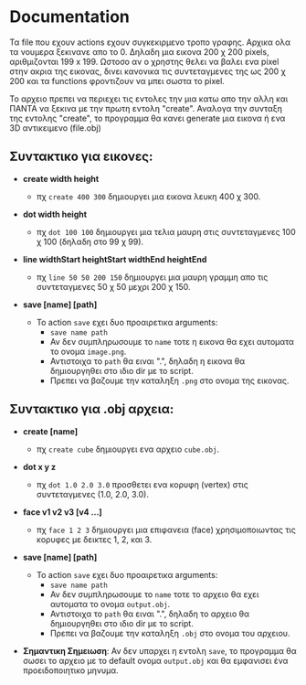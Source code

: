 # Documentation

Τα file που εχουν actions εχουν συγκεκιρμενο τροπο γραφης. Αρχικα ολα τα νουμερα ξεκινανε απο το 0. Δηλαδη μια εικονα 200 χ 200 pixels, αριθμιζονται 199 x 199. Ωστοσο αν ο χρηστης θελει να βαλει ενα pixel στην ακρια της εικονας, δινει κανονικα τις συντεταγμενες της ως 200 χ 200 και τα functions φροντιζουν να μπει σωστα το pixel.

Το αρχειο πρεπει να περιεχει τις εντολες την μια κατω απο την αλλη και ΠΑΝΤΑ να ξεκινα με την πρωτη εντολη "create". Αναλογα την συνταξη της εντολης "create", το προγραμμα θα κανει generate μια εικονα ή ενα 3D αντικειμενο (file.obj)

## Συντακτικο για εικονες:

- **create width height**
  - πχ `create 400 300` δημιουργει μια εικονα λευκη 400 χ 300.

- **dot width height**
  - πχ `dot 100 100` δημιουργει μια τελια μαυρη στις συντεταγμενες 100 χ 100 (δηλαδη στο 99 χ 99).

- **line widthStart heightStart widthEnd heightEnd**
  - πχ `line 50 50 200 150` δημιουργει μια μαυρη γραμμη απο τις συντεταγμενες 50 χ 50 μεχρι 200 χ 150.

- **save [name] [path]**
  - Το action `save` εχει δυο προαιρετικα arguments:
    - `save name path`
    - Αν δεν συμπληρωσουμε το `name` τοτε η εικονα θα εχει αυτοματα το ονομα `image.png`.
    - Αντιστοιχα το `path` θα ειναι ".", δηλαδη η εικονα θα δημιουργηθει στο ιδιο dir με το script.
    - Πρεπει να βαζουμε την καταληξη `.png` στο ονομα της εικονας.

## Συντακτικο για .obj αρχεια:

- **create [name]**
  - πχ `create cube` δημιουργει ενα αρχειο `cube.obj`.

- **dot x y z**
  - πχ `dot 1.0 2.0 3.0` προσθετει ενα κορυφη (vertex) στις συντεταγμενες (1.0, 2.0, 3.0).

- **face v1 v2 v3 [v4 ...]**
  - πχ `face 1 2 3` δημιουργει μια επιφανεια (face) χρησιμοποιωντας τις κορυφες με δεικτες 1, 2, και 3.

- **save [name] [path]**
  - Το action `save` εχει δυο προαιρετικα arguments:
    - `save name path`
    - Αν δεν συμπληρωσουμε το `name` τοτε το αρχειο θα εχει αυτοματα το ονομα `output.obj`.
    - Αντιστοιχα το `path` θα ειναι ".", δηλαδη το αρχειο θα δημιουργηθει στο ιδιο dir με το script.
    - Πρεπει να βαζουμε την καταληξη `.obj` στο ονομα του αρχειου.

- **Σημαντικη Σημειωση**: Αν δεν υπαρχει η εντολη `save`, το προγραμμα θα σωσει το αρχειο με το default ονομα `output.obj` και θα εμφανισει ένα προειδοποιητικο μηνυμα.
